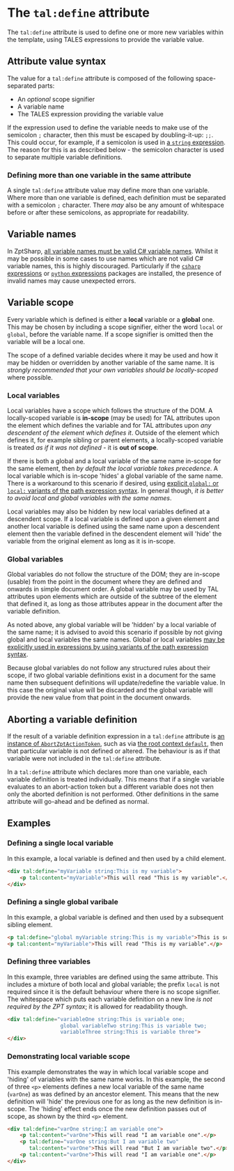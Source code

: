 # The `tal:define` attribute

The `tal:define` attribute is used to define one or more new variables within the template, using TALES expressions to provide the variable value.

## Attribute value syntax

The value for a `tal:define` attribute is composed of the following space-separated parts:

* An _optional_ scope signifier
* A variable name
* The TALES expression providing the variable value

If the expression used to define the variable needs to make use of the semicolon `;` character, then this must be escaped by doubling-it-up: `;;`.
This could occur, for example, if a semicolon is used in [a `string` expression].
The reason for this is as described below - the semicolon character is used to separate multiple variable definitions.

[a `string` expression]: ../Tales/StringExpressions.md

### Defining more than one variable in the same attribute

A single `tal:define` attribute value may define more than one variable.
Where more than one variable is defined, each definition must be separated with a semicolon `;` character.
There _may_ also be any amount of whitespace before or after these semicolons, as appropriate for readability.

## Variable names

In ZptSharp, [all variable names must be valid C# variable names].
Whilst it may be possible in some cases to use names which are not valid C# variable names, this is highly discouraged.
Particularly if the [`csharp` expressions] or [`python` expressions] packages are installed, the presence of invalid names may cause unexpected errors.

[all variable names must be valid C# variable names]: https://docs.microsoft.com/en-us/dotnet/csharp/programming-guide/inside-a-program/identifier-names
[`csharp` expressions]: ../Tales/CSharpExpressions.md
[`python` expressions]: ../Tales/PythonExpressions.md

## Variable scope

Every variable which is defined is either a **local** variable or a **global** one.
This may be chosen by including a scope signifier, either the word `local` or `global`, before the variable name.
If a scope signifier is omitted then the variable will be a local one.

The scope of a defined variable decides where it may be used and how it may be hidden or overridden by another variable of the same name.
It is _strongly recommended that your own variables should be locally-scoped_ where possible.

### Local variables

Local variables have a scope which follows the structure of the DOM.
A locally-scoped variable is **in-scope** (may be used) for TAL attributes upon the element which defines the variable and for TAL attributes upon _any descendent of the element which defines it_.
Outside of the element which defines it, for example sibling or parent elements, a locally-scoped variable is treated _as if it was not defined_ - it is **out of scope**.

If there is both a global and a local variable of the same name in-scope for the same element, then _by default the local variable takes precedence_.
A local variable which is in-scope 'hides' a global variable of the same name.
There is a workaround to this scenario if desired, using [explicit `global:` or `local:` variants of the path expression syntax].
In general though, _it is better to avoid local and global variables with the same names_.

Local variables may also be hidden by new local variables defined at a descendent scope.
If a local variable is defined upon a given element and another local variable is defined using the same name upon a descendent element then the variable defined in the descendent element will 'hide' the variable from the original element as long as it is in-scope.

[explicit `global:` or `local:` variants of the path expression syntax]: ../Tales/PathExpressions.md#explicitly-selecting-local-or-global-variables

### Global variables

Global variables do not follow the structure of the DOM; they are in-scope (usable) from the point in the document where they are defined and onwards in simple document order.
A global variable may be used by TAL attributes upon elements which are outside of the subtree of the element that defined it, as long as those attributes appear in the document after the variable definition.

As noted above, any global variable will be 'hidden' by a local variable of the same name; it is advised to avoid this scenario if possible by not giving global and local variables the same names.
Global or local variables [may be explicitly used in expressions by using variants of the path expression syntax].

Because global variables do not follow any structured rules about their scope, if two global variable definitions exist in a document for the same name then subsequent definitions will update/redefine the variable value.
In this case the original value will be discarded and the global variable will provide the new value from that point in the document onwards.

[may be explicitly used in expressions by using variants of the path expression syntax]: ../Tales/PathExpressions.md#explicitly-selecting-local-or-global-variables

## Aborting a variable definition

If the result of a variable definition expression in a `tal:define` attribute is [an instance of `AbortZptActionToken`], such as via [the root context `default`], then that particular variable is not defined or altered.
The behaviour is as if that variable were not included in the `tal:define` attribute.

In a `tal:define` attribute which declares more than one variable, each variable definition is treated individually.
This means that if a single variable evaluates to an abort-action token but a different variable does not then only the aborted definition is not performed.
Other definitions in the same attribute will go-ahead and be defined as normal.

[an instance of `AbortZptActionToken`]: xref:ZptSharp.Expressions.AbortZptActionToken
[the root context `default`]: ../Tales/GlobalContexts.md#default

## Examples

### Defining a single local variable

In this example, a local variable is defined and then used by a child element.

```html
<div tal:define="myVariable string:This is my variable">
    <p tal:content="myVariable">This will read "This is my variable".</p>
</div>
```

### Defining a single global varibale

In this example, a global variable is defined and then used by a subsequent sibling element.

```html
<p tal:define="global myVariable string:This is my variable">This is some text.</p>
<p tal:content="myVariable">This will read "This is my variable".</p>
```

### Defining three variables

In this example, three variables are defined using the same attribute.
This includes a mixture of both local and global variable; the prefix `local` is not required since it is the default behaviour where there is no scope signifier.
The whitespace which puts each variable definition on a new line _is not required by the ZPT syntax_; it is allowed for readability though.

```html
<div tal:define="variableOne string:This is variable one;
                 global variableTwo string:This is variable two;
                 variableThree string:This is variable three">
</div>
```

### Demonstrating local variable scope

This example demonstrates the way in which local variable scope and 'hiding' of variables with the same name works.
In this example, the second of three `<p>` elements defines a new local variable of the same name (`varOne`) as was defined by an ancestor element.
This means that the new definition will 'hide' the previous one for as long as the new definition is in-scope.
The 'hiding' effect ends once the new definition passes out of scope, as shown by the third `<p>` element.

```html
<div tal:define="varOne string:I am variable one">
    <p tal:content="varOne">This will read "I am variable one".</p>
    <p tal:define="varOne string:But I am variable two"
       tal:content="varOne">This will read "But I am variable two".</p>
    <p tal:content="varOne">This will read "I am variable one".</p>
</div>
```
